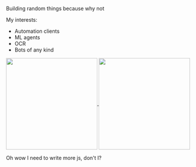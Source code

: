 Building random things because why not

My interests:

- Automation clients
- ML agents
- OCR
- Bots of any kind

<a href="https://github.com/anuraghazra/github-readme-stats">
  <img height=250 align="center" src="https://github-readme-stats.vercel.app/api?username=PaulvonRedmont&show_icons=true&theme=gruvbox" />
</a>
<a href="https://github.com/PaulvonRedmont/github-readme-stats">
  <img height=250 align="center" src="https://github-readme-stats.vercel.app/api/top-langs/?username=PaulvonRedmont&layout=donut-vertical&card_width=320&theme=gruvbox" />
</a>

Oh wow I need to write more js, don't I?
